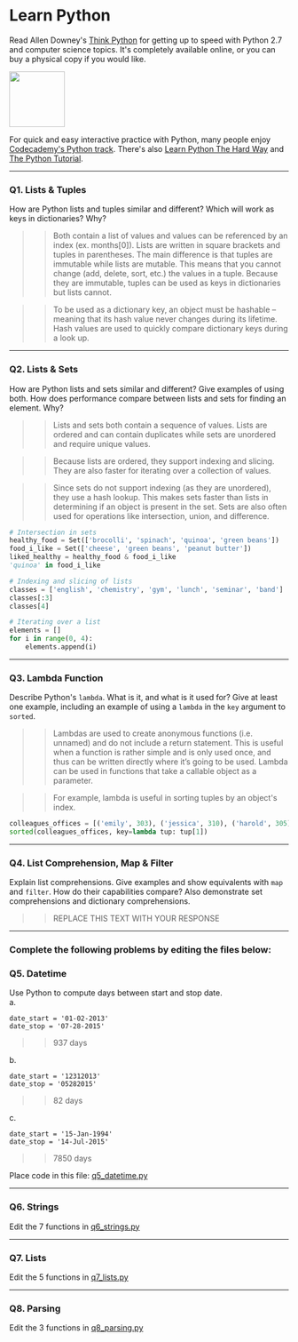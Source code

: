 # Learn Python

Read Allen Downey's [Think Python](http://www.greenteapress.com/thinkpython/) for getting up to speed with Python 2.7 and computer science topics. It's completely available online, or you can buy a physical copy if you would like.

<a href="http://www.greenteapress.com/thinkpython/"><img src="img/think_python.png" style="width: 100px;" target="_blank"></a>

For quick and easy interactive practice with Python, many people enjoy [Codecademy's Python track](http://www.codecademy.com/en/tracks/python). There's also [Learn Python The Hard Way](http://learnpythonthehardway.org/book/) and [The Python Tutorial](https://docs.python.org/2/tutorial/).

---

### Q1. Lists &amp; Tuples

How are Python lists and tuples similar and different? Which will work as keys in dictionaries? Why?

>> Both contain a list of values and values can be referenced by an index (ex. months[0]). Lists are written in square brackets and tuples in parentheses. The main difference is that tuples are immutable while lists are mutable. This means that you cannot change (add, delete, sort, etc.) the values in a tuple. Because they are immutable, tuples can be used as keys in dictionaries but lists cannot.  

>> To be used as a dictionary key, an object must be hashable – meaning that its hash value never changes during its lifetime. Hash values are used to quickly compare dictionary keys during a look up.


---

### Q2. Lists &amp; Sets

How are Python lists and sets similar and different? Give examples of using both. How does performance compare between lists and sets for finding an element. Why?

>> Lists and sets both contain a sequence of values. Lists are ordered and can contain duplicates while sets are unordered and require unique values.

>> Because lists are ordered, they support indexing and slicing. They are also faster for iterating over a collection of values.

>> Since sets do not support indexing (as they are unordered), they use a hash lookup. This makes sets faster than lists in determining if an object is present in the set. Sets are also often used for operations like intersection, union, and difference.

```python
# Intersection in sets
healthy_food = Set(['brocolli', 'spinach', 'quinoa', 'green beans'])
food_i_like = Set(['cheese', 'green beans', 'peanut butter'])
liked_healthy = healthy_food & food_i_like
'quinoa' in food_i_like

# Indexing and slicing of lists
classes = ['english', 'chemistry', 'gym', 'lunch', 'seminar', 'band']
classes[:3]
classes[4]

# Iterating over a list
elements = []
for i in range(0, 4):
    elements.append(i)
```

---

### Q3. Lambda Function

Describe Python's `lambda`. What is it, and what is it used for? Give at least one example, including an example of using a `lambda` in the `key` argument to `sorted`.

>> Lambdas are used to create anonymous functions (i.e. unnamed) and do not include a return statement. This is useful when a function is rather simple and is only used once, and thus can be written directly where it’s going to be used. Lambda can be used in functions that take a callable object as a parameter. 

>> For example, lambda is useful in sorting tuples by an object's index.
```python
colleagues_offices = [('emily', 303), ('jessica', 310), ('harold', 305)]
sorted(colleagues_offices, key=lambda tup: tup[1])
```


---

### Q4. List Comprehension, Map &amp; Filter

Explain list comprehensions. Give examples and show equivalents with `map` and `filter`. How do their capabilities compare? Also demonstrate set comprehensions and dictionary comprehensions.

>> REPLACE THIS TEXT WITH YOUR RESPONSE

---

### Complete the following problems by editing the files below:

### Q5. Datetime
Use Python to compute days between start and stop date.   
a.  

```
date_start = '01-02-2013'    
date_stop = '07-28-2015'
```

>> 937 days

b.  
```
date_start = '12312013'  
date_stop = '05282015'  
```

>> 82 days

c.  
```
date_start = '15-Jan-1994'      
date_stop = '14-Jul-2015'  
```

>> 7850 days

Place code in this file: [q5_datetime.py](python/q5_datetime.py)

---

### Q6. Strings
Edit the 7 functions in [q6_strings.py](python/q6_strings.py)

---

### Q7. Lists
Edit the 5 functions in [q7_lists.py](python/q7_lists.py)

---

### Q8. Parsing
Edit the 3 functions in [q8_parsing.py](python/q8_parsing.py)





